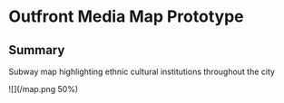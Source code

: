 # Outfront Media Map Prototype

## Summary
 Subway map highlighting ethnic cultural institutions throughout the city
 
![](/map.png 50%)
